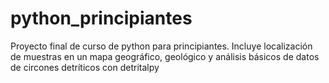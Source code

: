 # python_principiantes
Proyecto final de curso de python para principiantes. Incluye localización de muestras en un mapa geográfico, geológico y análisis básicos de datos de circones detríticos con detritalpy
